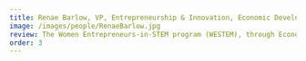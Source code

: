 ```yaml
---
title: Renae Barlow, VP, Entrepreneurship & Innovation, Economic Development Lethbridge (EDL)
image: /images/people/RenaeBarlow.jpg
review: The Women Entrepreneurs-in-STEM program (WESTEM), through Economic Development Lethbridge (EDL), is pleased to recommend the From Lab to Fulfillment (FL2F) workshop series that you offer. This workshop provides a valuable opportunity for women from academic, research and STEM backgrounds to network, collaborate and explore the possibilities of entrepreneurship and patent creation. Women face various obstacles in both STEM fields and entrepreneurship across Canada, and the WESTEM program aims to limit the barriers that women face in these areas. For this reason, we were very pleased to have Dr. Yadid-Pecht offer her workshop to our clients, and look forward to having her offer it again. FL2F has proven to be an accessible and valuable workshop for women as they explore and transition from academia, research, or STEM careers to entrepreneurship.
order: 3
---
```

